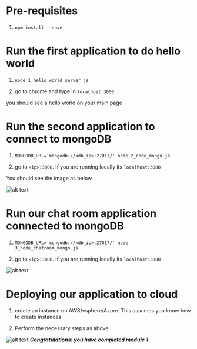# Pre-requisites # 
1) ```npm install --save```

# Run the first application to do hello world # 

1) ```node 1_hello_world_server.js```

2) go to chrome and type in ```localhost:3000```

you should see a hello world on your main page

# Run the second application to connect to mongoDB # 

1) ```MONGODB_URL='mongodb://<db_ip>:27017/' node 2_node_mongo.js```

2) go to ```<ip>:3000```. If you are running locally its ```localhost:3000```

You should see the image as below

![alt text](https://github.com/leeadh/CNA_Lesson/blob/master/CNA_lesson_1/public/images/hrapp.png)

# Run our chat room application connected to mongoDB # 

1) ```MONGODB_URL='mongodb://<db_ip>:27017/' node 3_node_chatroom_mongo.js```

2) go to ```<ip>:3000```. If you are running locally its ```localhost:3000```

![alt text](https://github.com/leeadh/CNA_Lesson/blob/master/CNA_lesson_1/public/images/chatpp.gif)

# Deploying our application to cloud # 

1) create an instance on AWS/vsphere/Azure. This assumes you know how to create instances. 

2) Perform the necessary steps as above

![alt text](https://github.com/leeadh/CNA_Lesson/blob/master/CNA_lesson_2/public/images/Party-Poppers-icon.png)
***Congratulations! you have completed module 1***